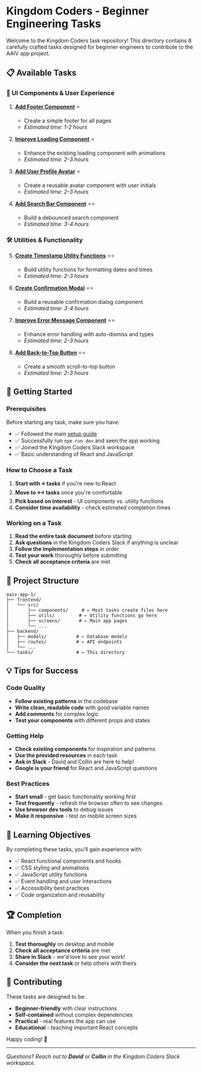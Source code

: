 # Kingdom Coders - Beginner Engineering Tasks

Welcome to the Kingdom Coders task repository! This directory contains 8 carefully crafted tasks designed for beginner engineers to contribute to the AAIV app project.

## 📋 Available Tasks

### 🎯 UI Components & User Experience
1. **[Add Footer Component](./task-1-add-footer-component.md)** ⭐
   - Create a simple footer for all pages
   - *Estimated time: 1-2 hours*

2. **[Improve Loading Component](./task-2-improve-loading-component.md)** ⭐
   - Enhance the existing loading component with animations
   - *Estimated time: 2-3 hours*

3. **[Add User Profile Avatar](./task-3-add-user-profile-avatar.md)** ⭐
   - Create a reusable avatar component with user initials
   - *Estimated time: 2-3 hours*

4. **[Add Search Bar Component](./task-4-add-search-functionality.md)** ⭐⭐
   - Build a debounced search component
   - *Estimated time: 3-4 hours*

### 🛠️ Utilities & Functionality
5. **[Create Timestamp Utility Functions](./task-5-add-timestamp-utility.md)** ⭐⭐
   - Build utility functions for formatting dates and times
   - *Estimated time: 2-3 hours*

6. **[Create Confirmation Modal](./task-6-add-confirmation-modal.md)** ⭐⭐
   - Build a reusable confirmation dialog component
   - *Estimated time: 3-4 hours*

7. **[Improve Error Message Component](./task-7-improve-error-handling.md)** ⭐⭐
   - Enhance error handling with auto-dismiss and types
   - *Estimated time: 2-3 hours*

8. **[Add Back-to-Top Button](./task-8-add-back-to-top-button.md)** ⭐⭐
   - Create a smooth scroll-to-top button
   - *Estimated time: 2-3 hours*

## 🚀 Getting Started

### Prerequisites
Before starting any task, make sure you have:
- ✅ Followed the main [setup guide](../README.md)
- ✅ Successfully run `npm run dev` and seen the app working
- ✅ Joined the Kingdom Coders Slack workspace
- ✅ Basic understanding of React and JavaScript

### How to Choose a Task
1. **Start with ⭐ tasks** if you're new to React
2. **Move to ⭐⭐ tasks** once you're comfortable
3. **Pick based on interest** - UI components vs. utility functions
4. **Consider time availability** - check estimated completion times

### Working on a Task
1. **Read the entire task document** before starting
2. **Ask questions** in the Kingdom Coders Slack if anything is unclear
3. **Follow the implementation steps** in order
4. **Test your work** thoroughly before submitting
5. **Check all acceptance criteria** are met

## 📁 Project Structure

```
aaiv-app-1/
├── frontend/
│   └── src/
│       ├── components/     # ← Most tasks create files here
│       ├── utils/         # ← Utility functions go here
│       ├── screens/       # ← Main app pages
│       └── ...
├── backend/
│   ├── models/           # ← Database models
│   ├── routes/           # ← API endpoints
│   └── ...
└── tasks/                # ← This directory
```

## 💡 Tips for Success

### Code Quality
- **Follow existing patterns** in the codebase
- **Write clean, readable code** with good variable names
- **Add comments** for complex logic
- **Test your components** with different props and states

### Getting Help
- **Check existing components** for inspiration and patterns
- **Use the provided resources** in each task
- **Ask in Slack** - David and Collin are here to help!
- **Google is your friend** for React and JavaScript questions

### Best Practices
- **Start small** - get basic functionality working first
- **Test frequently** - refresh the browser often to see changes
- **Use browser dev tools** to debug issues
- **Make it responsive** - test on mobile screen sizes

## 🎯 Learning Objectives

By completing these tasks, you'll gain experience with:
- ✅ React functional components and hooks
- ✅ CSS styling and animations
- ✅ JavaScript utility functions
- ✅ Event handling and user interactions
- ✅ Accessibility best practices
- ✅ Code organization and reusability

## 🏆 Completion

When you finish a task:
1. **Test thoroughly** on desktop and mobile
2. **Check all acceptance criteria** are met
3. **Share in Slack** - we'd love to see your work!
4. **Consider the next task** or help others with theirs

## 🤝 Contributing

These tasks are designed to be:
- **Beginner-friendly** with clear instructions
- **Self-contained** without complex dependencies
- **Practical** - real features the app can use
- **Educational** - teaching important React concepts

Happy coding! 🚀

---

*Questions? Reach out to **David** or **Collin** in the Kingdom Coders Slack workspace.* 